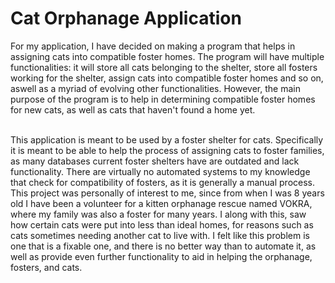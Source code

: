 # Cat Orphanage Application
For my application, I have decided on making a program that helps in assigning cats into compatible
foster homes. The program will have multiple functionalities: it will store all cats belonging to the shelter,
store all fosters working for the shelter, assign cats into compatible foster homes and so on, aswell as a myriad of
evolving other functionalities. However, the main purpose of the program is to help in determining compatible
foster homes for new cats, as well as cats that haven't found a home yet.

<br>
This application is meant to be used by a foster shelter for cats. Specifically it is meant to be able to help the 
process of assigning cats to foster families, as many databases current foster shelters have are outdated and lack
functionality. There are virtually no automated systems to my knowledge that check for compatibility of fosters,
as it is generally a manual process. This project was personally of interest to me, since from when I was 8 years old I 
have been a volunteer for a kitten orphanage rescue named VOKRA, where my family was also a foster for many years.
I along with this, saw how certain cats were put into less than ideal homes, for reasons such as cats sometimes needing
another cat to live with. I felt like this problem is one that is a fixable one, and there is no better way than
to automate it, as well as provide even further functionality to aid in helping the orphanage, fosters, and cats.

    